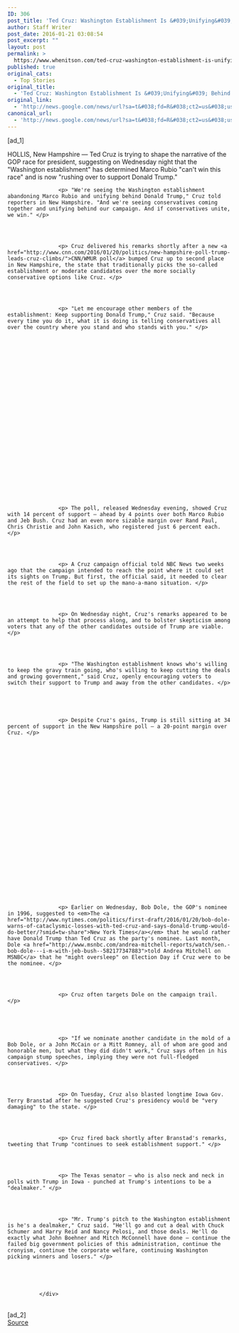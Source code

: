 ```yaml
---
ID: 306
post_title: 'Ted Cruz: Washington Establishment Is &#039;Unifying&#039; Behind Trump &#8211; NBCNews.com'
author: Staff Writer
post_date: 2016-01-21 03:08:54
post_excerpt: ""
layout: post
permalink: >
  https://www.whenitson.com/ted-cruz-washington-establishment-is-unifying-behind-trump-nbcnews-com/
published: true
original_cats:
  - Top Stories
original_title:
  - 'Ted Cruz: Washington Establishment Is &#039;Unifying&#039; Behind Trump - NBCNews.com'
original_link:
  - 'http://news.google.com/news/url?sa=t&#038;fd=R&#038;ct2=us&#038;usg=AFQjCNG4eJsVrR3DdBukEToFB_Fzj2mpEg&#038;clid=c3a7d30bb8a4878e06b80cf16b898331&#038;cid=52779034443794&#038;ei=xkugVpjvAsnLhAH31rKQAg&#038;url=http://www.nbcnews.com/politics/2016-election/ted-cruz-washington-establishment-unifying-behind-trump-n500876'
canonical_url:
  - 'http://news.google.com/news/url?sa=t&#038;fd=R&#038;ct2=us&#038;usg=AFQjCNG4eJsVrR3DdBukEToFB_Fzj2mpEg&#038;clid=c3a7d30bb8a4878e06b80cf16b898331&#038;cid=52779034443794&#038;ei=xkugVpjvAsnLhAH31rKQAg&#038;url=http://www.nbcnews.com/politics/2016-election/ted-cruz-washington-establishment-unifying-behind-trump-n500876'
---
```

 [ad_1]
<br><div itemprop="articleBody" readability="117.73092369478">
                    <p> HOLLIS, New Hampshire — Ted Cruz is trying to shape the narrative of the GOP race for president, suggesting on Wednesday night that the "Washington establishment" has determined Marco Rubio "can't win this race" and is now "rushing over to support Donald Trump." </p>
                
              
              
              
                    <p> "We're seeing the Washington establishment abandoning Marco Rubio and unifying behind Donald Trump," Cruz told reporters in New Hampshire. "And we're seeing conservatives coming together and unifying behind our campaign. And if conservatives unite, we win." </p>
                
              
              
              
                    <p> Cruz delivered his remarks shortly after a new <a href="http://www.cnn.com/2016/01/20/politics/new-hampshire-poll-trump-leads-cruz-climbs/">CNN/WMUR poll</a> bumped Cruz up to second place in New Hampshire, the state that traditionally picks the so-called establishment or moderate candidates over the more socially conservative options like Cruz. </p>
                
              
              
              
                    <p> "Let me encourage other members of the establishment: Keep supporting Donald Trump," Cruz said. "Because every time you do it, what it is doing is telling conservatives all over the country where you stand and who stands with you." </p>
                
              
              
              
                
              
                    
              
              
                
                
                
                
                
                
                
                    
                
                
                
                
                
                
                
                
              
              
              
                    <p> The poll, released Wednesday evening, showed Cruz with 14 percent of support — ahead by 4 points over both Marco Rubio and Jeb Bush. Cruz had an even more sizable margin over Rand Paul, Chris Christie and John Kasich, who registered just 6 percent each. </p>
                
              
              
              
                    <p> A Cruz campaign official told NBC News two weeks ago that the campaign intended to reach the point where it could set its sights on Trump. But first, the official said, it needed to clear the rest of the field to set up the mano-a-mano situation. </p>
                
              
              
              
                    <p> On Wednesday night, Cruz's remarks appeared to be an attempt to help that process along, and to bolster skepticism among voters that any of the other candidates outside of Trump are viable. </p>
                
              
              
              
                    <p> "The Washington establishment knows who's willing to keep the gravy train going, who's willing to keep cutting the deals and growing government," said Cruz, openly encouraging voters to switch their support to Trump and away from the other candidates. </p>
                
              
                    
              
              
                    <p> Despite Cruz's gains, Trump is still sitting at 34 percent of support in the New Hampshire poll — a 20-point margin over Cruz. </p>
                
              
              
              
                
              
              
              
                
                
                
                
                
                
                
                    
                
                
                
                
                
                
                
                
              
              
              
                    <p> Earlier on Wednesday, Bob Dole, the GOP's nominee in 1996, suggested to <em>The <a href="http://www.nytimes.com/politics/first-draft/2016/01/20/bob-dole-warns-of-cataclysmic-losses-with-ted-cruz-and-says-donald-trump-would-do-better/?smid=tw-share">New York Times</a></em> that he would rather have Donald Trump than Ted Cruz as the party's nominee. Last month, Dole <a href="http://www.msnbc.com/andrea-mitchell-reports/watch/sen.-bob-dole---i-m-with-jeb-bush--582177347883">told Andrea Mitchell on MSNBC</a> that he "might oversleep" on Election Day if Cruz were to be the nominee. </p>
                
              
              
              
                    <p> Cruz often targets Dole on the campaign trail. </p>
                
              
                    
              
              
                    <p> "If we nominate another candidate in the mold of a Bob Dole, or a John McCain or a Mitt Romney, all of whom are good and honorable men, but what they did didn't work," Cruz says often in his campaign stump speeches, implying they were not full-fledged conservatives. </p>
                
              
              
              
                    <p> On Tuesday, Cruz also blasted longtime Iowa Gov. Terry Branstad after he suggested Cruz's presidency would be "very damaging" to the state. </p>
                
              
              
              
                    <p> Cruz fired back shortly after Branstad's remarks, tweeting that Trump "continues to seek establishment support." </p>
                
              
              
              
                    <p> The Texas senator — who is also neck and neck in polls with Trump in Iowa - punched at Trump's intentions to be a "dealmaker." </p>
                
              
              
              
                    <p> "Mr. Trump's pitch to the Washington establishment is he's a dealmaker," Cruz said. "He'll go and cut a deal with Chuck Schumer and Harry Reid and Nancy Pelosi, and those deals. He'll do exactly what John Boehner and Mitch McConnell have done — continue the failed big government policies of this administration, continue the cronyism, continue the corporate welfare, continuing Washington picking winners and losers." </p>
                
              
                    
              
              
              </div>
<br>[ad_2]
<br><a href="http://news.google.com/news/url?sa=t&#038;fd=R&#038;ct2=us&#038;usg=AFQjCNG4eJsVrR3DdBukEToFB_Fzj2mpEg&#038;clid=c3a7d30bb8a4878e06b80cf16b898331&#038;cid=52779034443794&#038;ei=xkugVpjvAsnLhAH31rKQAg&#038;url=http://www.nbcnews.com/politics/2016-election/ted-cruz-washington-establishment-unifying-behind-trump-n500876">Source </a>